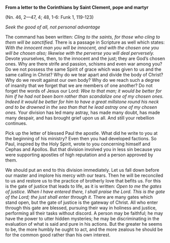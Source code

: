 

**From a letter to the Corinthians by Saint Clement, pope and martyr**

(Nn. 46, 2—47, 4; 48, 1-6: Funk 1, 119-123)

_Seek the good of all, not personal advantage_

The command has been written: _Cling to the saints, for those who cling to them will be sanctified._ There is a passage in Scripture as well which states: _With the innocent man you will be innocent, and with the chosen one you will be chosen also; likewise with the perverse you will deal perversely._ Devote yourselves, then, to the innocent and the just; they are God’s chosen ones. Why are there strife and passion, schisms and even war among you? Do we not possess the same Spirit of grace which was given to us and the same calling in Christ? Why do we tear apart and divide the body of Christ? Why do we revolt against our own body? Why do we reach such a degree of insanity that we forget that we are members of one another? Do not forget the words of Jesus our Lord: _Woe to that man; it would be better for him if he had not been born rather than scandalize one of my chosen ones. Indeed it would be better for him to have a great millstone round his neck and to be drowned in the sea than that he lead astray one of my chosen ones._ Your division has led many astray, has made many doubt, has made many despair, and has brought grief upon us all. And still your rebellion continues.

Pick up the letter of blessed Paul the apostle. What did he write to you at the beginning of his ministry? Even then you had developed factions. So Paul, inspired by the Holy Spirit, wrote to you concerning himself and Cephas and Apollos. But that division involved you in less sin because you were supporting apostles of high reputation and a person approved by them.

We should put an end to this division immediately. Let us fall down before our master and implore his mercy with our tears. Then he will be reconciled to us and restore us to the practice of brotherly love that befits us. For this is the gate of justice that leads to life, as it is written: _Open to me the gates of justice. When I have entered there, I shall praise the Lord. This is the gate of the Lord; the just shall enter through it._ There are many gates which stand open, but the gate of justice is the gateway of Christ. All who enter through this gate are blessed, pursuing their way in holiness and justice, performing all their tasks without discord. A person may be faithful; he may have the power to utter hidden mysteries; he may be discriminating in the evaluation of what is said and pure in his actions. But the greater he seems to be, the more humbly he ought to act, and the more zealous he should be for the common good rather than his own interest.

